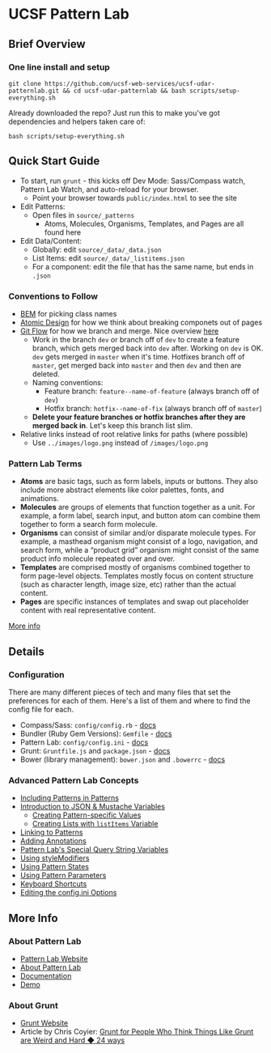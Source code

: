 # UCSF Pattern Lab

## Brief Overview

### One line install and setup

    git clone https://github.com/ucsf-web-services/ucsf-udar-patternlab.git && cd ucsf-udar-patternlab && bash scripts/setup-everything.sh
  
Already downloaded the repo? Just run this to make you've got dependencies and helpers taken care of:
  
    bash scripts/setup-everything.sh


## Quick Start Guide

- To start, run `grunt` - this kicks off Dev Mode: Sass/Compass watch, Pattern Lab Watch, and auto-reload for your browser.
  - Point your browser towards `public/index.html` to see the site
- Edit Patterns:
    - Open files in `source/_patterns`
      - Atoms, Molecules, Organisms, Templates, and Pages are all found here
- Edit Data/Content:
    - Globally: edit `source/_data/_data.json`
    - List Items: edit `source/_data/_listitems.json`
    - For a component: edit the file that has the same name, but ends in `.json`

### Conventions to Follow

- [BEM](http://bem.info) for picking class names
- [Atomic Design](http://bradfrostweb.com/blog/post/atomic-web-design/) for how we think about breaking componets out of pages
- [Git Flow](http://nvie.com/posts/a-successful-git-branching-model/) for how we branch and merge. Nice overview [here](https://www.atlassian.com/git/workflows#!workflow-gitflow)
    - Work in the branch `dev` or branch off of `dev` to create a feature branch, which gets merged back into `dev` after. Working on `dev` is OK. `dev` gets merged in `master` when it's time. Hotfixes branch off of `master`, get merged back into `master` and then  `dev` and then are deleted.
    - Naming conventions:
        - Feature branch: `feature--name-of-feature` (always branch off of `dev`)
        - Hotfix branch: `hotfix--name-of-fix` (always branch off of `master`)
    - **Delete your feature branches or hotfix branches after they are merged back in**. Let's keep this branch list slim.
- Relative links instead of root relative links for paths (where possible)
    - Use `../images/logo.png` instead of `/images/logo.png`

### Pattern Lab Terms

- **Atoms** are basic tags, such as form labels, inputs or buttons. They also include more abstract elements like color palettes, fonts, and animations.
- **Molecules** are groups of elements that function together as a unit. For example, a form label, search input, and button atom can combine them together to form a search form molecule.
- **Organisms** can consist of similar and/or disparate molecule types. For example, a masthead organism might consist of a logo, navigation, and search form, while a “product grid” organism might consist of the same product info molecule repeated over and over.
- **Templates** are comprised mostly of organisms combined together to form page-level objects. Templates mostly focus on content structure (such as character length, image size, etc) rather than the actual content.
- **Pages** are specific instances of templates and swap out placeholder content with real representative content.

[More info](http://patternlab.io/about.html)

    
## Details

### Configuration

There are many different pieces of tech and many files that set the preferences for each of them. Here's a list of them and where to find the config file for each.

- Compass/Sass: `config/config.rb` - [docs](http://compass-style.org/help/tutorials/configuration-reference/)
- Bundler (Ruby Gem Versions): `Gemfile` - [docs](http://bundler.io)
- Pattern Lab: `config/config.ini` - [docs](http://patternlab.io/docs/advanced-config-options.html)
- Grunt: `Gruntfile.js` and `package.json` - [docs](http://gruntjs.com/configuring-tasks)
- Bower (library management): `bower.json` and `.bowerrc` - [docs](http://bower.io/)

### Advanced Pattern Lab Concepts

- [Including Patterns in Patterns](http://patternlab.io/docs/pattern-including.html)
- [Introduction to JSON & Mustache Variables](http://patternlab.io/docs/data-json-mustache.html)
    - [Creating Pattern-specific Values](http://patternlab.io/docs/data-pattern-specific.html)
    - [Creating Lists with `listItems` Variable](http://patternlab.io/docs/data-listitems.html)
- [Linking to Patterns](http://patternlab.io/docs/data-link-variable.html)
- [Adding Annotations](http://patternlab.io/docs/pattern-adding-annotations.html)
- [Pattern Lab's Special Query String Variables](http://patternlab.io/docs/pattern-linking.html)
- [Using styleModifiers](http://patternlab.io/docs/pattern-stylemodifier.html)
- [Using Pattern States](http://patternlab.io/docs/pattern-states.html)
- [Using Pattern Parameters](http://patternlab.io/docs/pattern-parameters.html)
- [Keyboard Shortcuts](http://patternlab.io/docs/advanced-keyboard-shortcuts.html)
- [Editing the config.ini Options](http://patternlab.io/docs/advanced-config-options.html)

## More Info

### About Pattern Lab

- [Pattern Lab Website](http://patternlab.io/)
- [About Pattern Lab](http://patternlab.io/about.html)
- [Documentation](http://patternlab.io/docs/index.html)
- [Demo](http://demo.patternlab.io/)

### About Grunt

- [Grunt Website](http://gruntjs.com)
- Article by Chris Coyier: [Grunt for People Who Think Things Like Grunt are Weird and Hard ◆ 24 ways](http://24ways.org/2013/grunt-is-not-weird-and-hard/)
